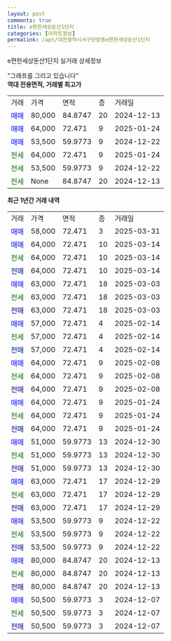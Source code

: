 ```yaml
---
layout: post
comments: true
title: e편한세상둔산1단지
categories: [아파트정보]
permalink: /apt/대전광역시서구탄방동e편한세상둔산1단지
---
```


e편한세상둔산1단지 실거래 상세정보

<script type="text/javascript">
  google.charts.load('current', {'packages':['line', 'corechart']});
  google.charts.setOnLoadCallback(drawChart);

  function drawChart() {
    var data = new google.visualization.DataTable();
    data.addColumn('date', '거래일');
    data.addColumn('number', "매매");
    data.addColumn('number', "전세");
    data.addColumn('number', "전매");

    data.addRows([[new Date(Date.parse("2025-03-31")), 58000, null, null], [new Date(Date.parse("2025-03-14")), 64000, null, null], [new Date(Date.parse("2025-03-14")), null, 64000, null], [new Date(Date.parse("2025-03-14")), null, null, 64000], [new Date(Date.parse("2025-03-03")), 63000, null, null], [new Date(Date.parse("2025-03-03")), null, 63000, null], [new Date(Date.parse("2025-03-03")), null, null, 63000], [new Date(Date.parse("2025-02-14")), 57000, null, null], [new Date(Date.parse("2025-02-14")), null, 57000, null], [new Date(Date.parse("2025-02-14")), null, null, 57000], [new Date(Date.parse("2025-02-08")), 64000, null, null], [new Date(Date.parse("2025-02-08")), null, 64000, null], [new Date(Date.parse("2025-02-08")), null, null, 64000], [new Date(Date.parse("2025-01-24")), 64000, null, null], [new Date(Date.parse("2025-01-24")), null, 64000, null], [new Date(Date.parse("2025-01-24")), null, null, 64000], [new Date(Date.parse("2024-12-30")), 51000, null, null], [new Date(Date.parse("2024-12-30")), null, 51000, null], [new Date(Date.parse("2024-12-30")), null, null, 51000], [new Date(Date.parse("2024-12-29")), 63000, null, null], [new Date(Date.parse("2024-12-29")), null, 63000, null], [new Date(Date.parse("2024-12-29")), null, null, 63000], [new Date(Date.parse("2024-12-22")), 53500, null, null], [new Date(Date.parse("2024-12-22")), null, 53500, null], [new Date(Date.parse("2024-12-22")), null, null, 53500], [new Date(Date.parse("2024-12-13")), 80000, null, null], [new Date(Date.parse("2024-12-13")), null, 80000, null], [new Date(Date.parse("2024-12-13")), null, null, 80000], [new Date(Date.parse("2024-12-07")), 50500, null, null], [new Date(Date.parse("2024-12-07")), null, 50500, null], [new Date(Date.parse("2024-12-07")), null, null, 50500]]);

    var options = {
      hAxis: {
        format: 'yyyy/MM/dd'
      },    
      lineWidth: 0,
      pointsVisible: true,    
      title: '최근 1년간 유형별 실거래가 분포',
      legend: { position: 'bottom' }
    };

    var formatter = new google.visualization.NumberFormat({pattern:'###,###'} );
    formatter.format(data, 1);
    formatter.format(data, 2);
    
    setTimeout(function() {
        var chart = new google.visualization.LineChart(document.getElementById('columnchart_material'));
        chart.draw(data, (options));
        document.getElementById('loading').style.display = 'none';
    }, 200);
  }
</script>


<div id="loading" style="z-index:20; display: block; margin-left: 0px">"그래프를 그리고 있습니다"</div>
<div id="columnchart_material" style="width: 95%; margin-left: 0px; display: block"></div>
<!-- contents start -->
<b>역대 전용면적, 거래별 최고가</b>
<table class="sortable">
    <tr>
      <td>거래</td>
      <td>가격</td>
      <td>면적</td>
      <td>층</td>
      <td>거래일</td>
    </tr>
        <tr>
          <td><a style="color: blue">매매</a></td>
          <td>80,000</td>
          <td>84.8747</td>
          <td>20</td>
          <td>2024-12-13</td>
        </tr>            <tr>
          <td><a style="color: blue">매매</a></td>
          <td>64,000</td>
          <td>72.471</td>
          <td>9</td>
          <td>2025-01-24</td>
        </tr>            <tr>
          <td><a style="color: blue">매매</a></td>
          <td>53,500</td>
          <td>59.9773</td>
          <td>9</td>
          <td>2024-12-22</td>
        </tr>        
        <tr>
              <td><a style="color: darkgreen">전세</a></td>
              <td>64,000</td>
              <td>72.471</td>
              <td>9</td>
              <td>2025-01-24</td>
            </tr>            <tr>
              <td><a style="color: darkgreen">전세</a></td>
              <td>53,500</td>
              <td>59.9773</td>
              <td>9</td>
              <td>2024-12-22</td>
            </tr>            <tr>
              <td><a style="color: darkgreen">전세</a></td>
              <td>None</td>
              <td>84.8747</td>
              <td>20</td>
              <td>2024-12-13</td>
            </tr>        
    
</table>

<b>최근 1년간 거래 내역</b>

<table class="sortable">
    <tr>
      <td>거래</td>
      <td>가격</td>
      <td>면적</td>
      <td>층</td>
      <td>거래일</td>
    </tr>
    <tr>
      <td><a style="color: blue">매매</a></td>
      <td>58,000</td>
      <td>72.471</td>
      <td>3</td>
      <td>2025-03-31</td>
    </tr>          <tr>
      <td><a style="color: blue">매매</a></td>
      <td>64,000</td>
      <td>72.471</td>
      <td>10</td>
      <td>2025-03-14</td>
    </tr>          <tr>
      <td><a style="color: darkgreen">전세</a></td>
      <td>64,000</td>
      <td>72.471</td>
      <td>10</td>
      <td>2025-03-14</td>
    </tr>          <tr>
      <td><a style="color: darkblue">전매</a></td>
      <td>64,000</td>
      <td>72.471</td>
      <td>10</td>
      <td>2025-03-14</td>
    </tr>          <tr>
      <td><a style="color: blue">매매</a></td>
      <td>63,000</td>
      <td>72.471</td>
      <td>18</td>
      <td>2025-03-03</td>
    </tr>          <tr>
      <td><a style="color: darkgreen">전세</a></td>
      <td>63,000</td>
      <td>72.471</td>
      <td>18</td>
      <td>2025-03-03</td>
    </tr>          <tr>
      <td><a style="color: darkblue">전매</a></td>
      <td>63,000</td>
      <td>72.471</td>
      <td>18</td>
      <td>2025-03-03</td>
    </tr>          <tr>
      <td><a style="color: blue">매매</a></td>
      <td>57,000</td>
      <td>72.471</td>
      <td>4</td>
      <td>2025-02-14</td>
    </tr>          <tr>
      <td><a style="color: darkgreen">전세</a></td>
      <td>57,000</td>
      <td>72.471</td>
      <td>4</td>
      <td>2025-02-14</td>
    </tr>          <tr>
      <td><a style="color: darkblue">전매</a></td>
      <td>57,000</td>
      <td>72.471</td>
      <td>4</td>
      <td>2025-02-14</td>
    </tr>          <tr>
      <td><a style="color: blue">매매</a></td>
      <td>64,000</td>
      <td>72.471</td>
      <td>9</td>
      <td>2025-02-08</td>
    </tr>          <tr>
      <td><a style="color: darkgreen">전세</a></td>
      <td>64,000</td>
      <td>72.471</td>
      <td>9</td>
      <td>2025-02-08</td>
    </tr>          <tr>
      <td><a style="color: darkblue">전매</a></td>
      <td>64,000</td>
      <td>72.471</td>
      <td>9</td>
      <td>2025-02-08</td>
    </tr>          <tr>
      <td><a style="color: blue">매매</a></td>
      <td>64,000</td>
      <td>72.471</td>
      <td>9</td>
      <td>2025-01-24</td>
    </tr>          <tr>
      <td><a style="color: darkgreen">전세</a></td>
      <td>64,000</td>
      <td>72.471</td>
      <td>9</td>
      <td>2025-01-24</td>
    </tr>          <tr>
      <td><a style="color: darkblue">전매</a></td>
      <td>64,000</td>
      <td>72.471</td>
      <td>9</td>
      <td>2025-01-24</td>
    </tr>          <tr>
      <td><a style="color: blue">매매</a></td>
      <td>51,000</td>
      <td>59.9773</td>
      <td>13</td>
      <td>2024-12-30</td>
    </tr>          <tr>
      <td><a style="color: darkgreen">전세</a></td>
      <td>51,000</td>
      <td>59.9773</td>
      <td>13</td>
      <td>2024-12-30</td>
    </tr>          <tr>
      <td><a style="color: darkblue">전매</a></td>
      <td>51,000</td>
      <td>59.9773</td>
      <td>13</td>
      <td>2024-12-30</td>
    </tr>          <tr>
      <td><a style="color: blue">매매</a></td>
      <td>63,000</td>
      <td>72.471</td>
      <td>17</td>
      <td>2024-12-29</td>
    </tr>          <tr>
      <td><a style="color: darkgreen">전세</a></td>
      <td>63,000</td>
      <td>72.471</td>
      <td>17</td>
      <td>2024-12-29</td>
    </tr>          <tr>
      <td><a style="color: darkblue">전매</a></td>
      <td>63,000</td>
      <td>72.471</td>
      <td>17</td>
      <td>2024-12-29</td>
    </tr>          <tr>
      <td><a style="color: blue">매매</a></td>
      <td>53,500</td>
      <td>59.9773</td>
      <td>9</td>
      <td>2024-12-22</td>
    </tr>          <tr>
      <td><a style="color: darkgreen">전세</a></td>
      <td>53,500</td>
      <td>59.9773</td>
      <td>9</td>
      <td>2024-12-22</td>
    </tr>          <tr>
      <td><a style="color: darkblue">전매</a></td>
      <td>53,500</td>
      <td>59.9773</td>
      <td>9</td>
      <td>2024-12-22</td>
    </tr>          <tr>
      <td><a style="color: blue">매매</a></td>
      <td>80,000</td>
      <td>84.8747</td>
      <td>20</td>
      <td>2024-12-13</td>
    </tr>          <tr>
      <td><a style="color: darkgreen">전세</a></td>
      <td>80,000</td>
      <td>84.8747</td>
      <td>20</td>
      <td>2024-12-13</td>
    </tr>          <tr>
      <td><a style="color: darkblue">전매</a></td>
      <td>80,000</td>
      <td>84.8747</td>
      <td>20</td>
      <td>2024-12-13</td>
    </tr>          <tr>
      <td><a style="color: blue">매매</a></td>
      <td>50,500</td>
      <td>59.9773</td>
      <td>3</td>
      <td>2024-12-07</td>
    </tr>          <tr>
      <td><a style="color: darkgreen">전세</a></td>
      <td>50,500</td>
      <td>59.9773</td>
      <td>3</td>
      <td>2024-12-07</td>
    </tr>          <tr>
      <td><a style="color: darkblue">전매</a></td>
      <td>50,500</td>
      <td>59.9773</td>
      <td>3</td>
      <td>2024-12-07</td>
    </tr>      </table>
<!-- contents end -->    

